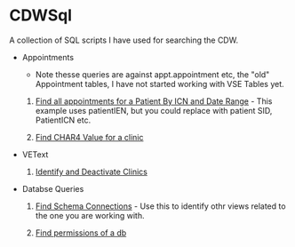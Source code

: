 # CDWSql
A collection of SQL scripts I have used for searching the CDW.

* Appointments 
    
    * Note thesse queries are against appt.appointment etc, the "old" Appointment tables, I have not started working with VSE Tables yet. 

    1. [Find all appointments for a Patient By ICN and Date Range](./Appts/find%20appointments%20with%20comments.sql) - This example uses patientIEN, but you could replace with patient SID, PatientICN etc. 

    2. [Find CHAR4 Value for a clinic](./Appts/CHAR4.sql)



* VEText  

    1. [Identify and Deactivate Clinics](./VEText/ZZ%20audit.sql)

* Databse Queries

    1. [Find Schema Connections](./Dba/findSchemaConnections.sql) - Use this to identify othr views related to the one you are working with. 

    2. [Find permissions of a db](./Dba/permissions1.sql)